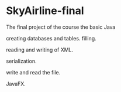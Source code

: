 # SkyAirline-final

The final project of the course the basic Java

creating databases and tables. filling.

reading and writing of XML.

serialization.

write and read the file.

JavaFX.
